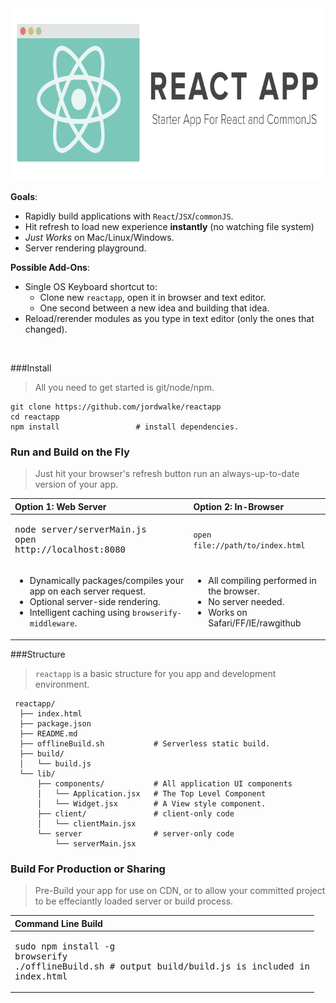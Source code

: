 <img height="276px" src="./ReactAppLogo.png"/>



**Goals**:
  - Rapidly build applications with `React`/`JSX`/`commonJS`.
  - Hit refresh to load new experience **instantly** (no watching file system)
  - *Just Works* on Mac/Linux/Windows.
  - Server rendering playground.

**Possible Add-Ons**:
  - Single OS Keyboard shortcut to:
    - Clone new `reactapp`, open it in browser and text editor.
    - One second between a new idea and building that idea.
  - Reload/rerender modules as you type in text editor (only the ones that changed).



<br>



###Install

> All you need to get started is git/node/npm.

    git clone https://github.com/jordwalke/reactapp
    cd reactapp
    npm install                 # install dependencies.



### Run and Build on the Fly

>  Just hit your browser's refresh button run an always-up-to-date version of your app.

| Option 1: Web Server                                                 | Option 2: In-Browser |
|:---------------------------------------------------------------------| :--------------------|
| <pre>node server/serverMain.js<br>open http://localhost:8080</pre>   | `open file://path/to/index.html`        |
| <ul><li>Dynamically packages/compiles your app on each server request.</li><li>Optional server-side rendering.</li><li>Intelligent caching using `browserify-middleware`.</li></ul> | <ul><li>All compiling performed in the browser.</li><li>No server needed.</li><li>Works on Safari/FF/IE/rawgithub</li></ul>|


###Structure

> `reactapp` is a basic structure for you app and development environment.


     reactapp/
      ├── index.html
      ├── package.json
      ├── README.md
      ├── offlineBuild.sh           # Serverless static build.
      ├── build/
      │   └── build.js
      └── lib/
          ├── components/           # All application UI components
          │   └── Application.jsx   # The Top Level Component
          │   └── Widget.jsx        # A View style component.
          ├── client/               # client-only code
          │   └── clientMain.jsx
          └── server                # server-only code
              └── serverMain.jsx



### Build For Production or Sharing
> Pre-Build your app for use on CDN, or to allow your committed project to be effeciantly loaded server or build process.

| Command Line Build                                                                                                         |
| :---------------------------------------------------------------------------------------------------------------|
| <pre>sudo npm install -g browserify<br>./offlineBuild.sh  # output build/build.js is included in index.html</pre>         |


